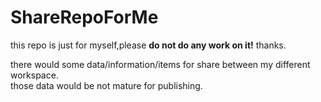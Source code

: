 # ShareRepoForMe
this repo is just for myself,please **do not do any work on it!** thanks.

there would some data/information/items for share between my different workspace.  
those data would be not mature for publishing.
 
